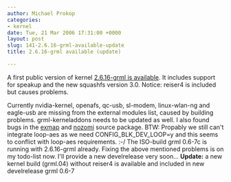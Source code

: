 ```yaml
---
author: Michael Prokop
categories:
- kernel
date: Tue, 21 Mar 2006 17:31:00 +0000
layout: post
slug: 141-2.6.16-grml-available-update
title: 2.6.16-grml available (update)

---
```

A first public version of kernel [2\.6\.16\-grml is available](http://dufo.tugraz.at/~prokop/grml-kernel/2.6.16-grml/). It includes support for speakup and the new squashfs version 3\.0\. Notice: reiser4 is included but causes problems.  

Currently nvidia\-kernel, openafs, qc\-usb, sl\-modem, linux\-wlan\-ng and eagle\-usb are missing from the external modules list, caused by building problems. grml\-kerneladdons needs to be updated as well. I also found bugs in the [exmap](http://bugs.debian.org/cgi-bin/pkgreport.cgi?pkg=exmap-modules-source) and [nozomi](http://bugs.debian.org/cgi-bin/pkgreport.cgi?pkg=nozomi-source) source package.
BTW: Propably we still can't integrate loop\-aes as we need CONFIG\_BLK\_DEV\_LOOP\=y and this seems to conflict with loop\-aes requirements. :\-/
The ISO\-build grml 0\.6\-7c is running with 2\.6\.16\-grml already. Fixing the above mentioned problems is on my todo\-list now. I'll provide a new develrelease very soon...
**Update:** a new kernel build (grml.04\) without reiser4 is available and included in new develrelease grml 0\.6\-7
